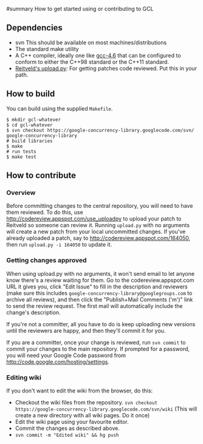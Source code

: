 ﻿#summary How to get started using or contributing to GCL

## Dependencies ##
  * svn This should be available on most machines/distributions
  * The standard make utility
  * A C++ compiler, ideally one like [gcc-4.6](http://gcc.gnu.org/gcc-4.6/cxx0x_status.html) that can be configured to conform to either the C++98 standard or the C++11 standard.
  * [Reitveld's upload.py](http://codereview.appspot.com/static/upload.py): For getting patches code reviewed. Put this in your path.

## How to build ##

You can build using the supplied `Makefile`.

```
$ mkdir gcl-whatever
$ cd gcl-whatever
$ svn checkout https://google-concurrency-library.googlecode.com/svn/ google-concurrency-library
# build libraries
$ make
# run tests
$ make test
```



## How to contribute ##

### Overview ###
Before committing changes to the central repository, you will need to have them reviewed. To do this, use http://codereview.appspot.com/use_uploadpy to
upload your patch to Reitveld so someone can review it. Running
`upload.py` with no arguments will create a new patch from your local
uncommitted changes. If you've already uploaded a patch, say to http://codereview.appspot.com/164050, then run `upload.py -i 164050` to update it.


### Getting changes approved ###
When using upload.py with no arguments, it won't
send email to let anyone know there's a review waiting for them. Go to
the codereview.appspot.com URL it gives you, click "Edit Issue" to
fill in the description and reviewers (make sure this includes
`google-concurrency-library@googlegroups.com` to archive all reviews),
and then click the "Publish+Mail Comments  ('m')" link to send the
review request. The first mail will automatically include the change's
description.

If you're not a committer, all you have to do is keep uploading new versions until the reviewers are happy, and then they'll commit it for you.

If you are a committer, once your change is reviewed, run `svn commit` to commit your changes to the main repository. If prompted for a password, you will need your Google Code password from http://code.google.com/hosting/settings.
### Editing wiki ###
If you don't want to edit the wiki from the browser, do this:
  * Checkout the wiki files from the repository. `svn checkout https://google-concurrency-library.googlecode.com/svn/wiki` (This will create a new directory with all wiki pages. Do it once)
  * Edit the wiki page using your favourite editor.
  * Commit the changes as described above.
  * `svn commit -m "Edited wiki" && hg push`